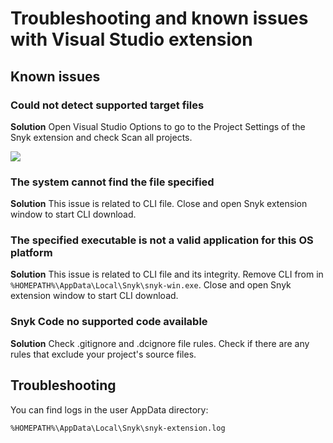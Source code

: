 # Troubleshooting and known issues with Visual Studio extension

## Known issues

### Could not detect supported target files

**Solution** Open Visual Studio Options to go to the Project Settings of the Snyk extension and check Scan all projects.

![](../../.gitbook/assets/readme\_image\_4\_1.png)

### The system cannot find the file specified

**Solution** This issue is related to CLI file. Close and open Snyk extension window to start CLI download.

### The specified executable is not a valid application for this OS platform

**Solution** This issue is related to CLI file and its integrity. Remove CLI from in\
`%HOMEPATH%\AppData\Local\Snyk\snyk-win.exe`. Close and open Snyk extension window to start CLI download.

### Snyk Code no supported code available

**Solution** Check .gitignore and .dcignore file rules. Check if there are any rules that exclude your project's source files.

## Troubleshooting

You can find logs in the user AppData directory:

```
%HOMEPATH%\AppData\Local\Snyk\snyk-extension.log
```
